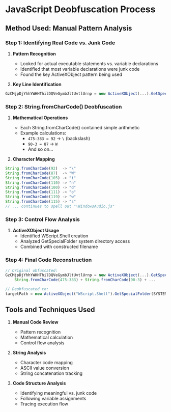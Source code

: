# JavaScript Deobfuscation Process
## Method Used: Manual Pattern Analysis

### Step 1: Identifying Real Code vs. Junk Code
1. **Pattern Recognition**
   - Looked for actual executable statements vs. variable declarations
   - Identified that most variable declarations were junk code
   - Found the key ActiveXObject pattern being used

2. **Key Line Identification**
```javascript
GzCMjpDjYhhYWHHThilDQVeGymbJltUvtlUrnp = new ActiveXObject(...).GetSpecialFolder(...) + String.fromCharCode(...) + ...
```

### Step 2: String.fromCharCode() Deobfuscation
1. **Mathematical Operations**
   - Each String.fromCharCode() contained simple arithmetic
   - Example calculations:
     - `475-383 = 92` -> `\` (backslash)
     - `90-3 = 87` -> `W`
     - And so on...

2. **Character Mapping**
```javascript
String.fromCharCode(92)  -> "\"
String.fromCharCode(87)  -> "W"
String.fromCharCode(105) -> "i"
String.fromCharCode(110) -> "n"
String.fromCharCode(100) -> "d"
String.fromCharCode(111) -> "o"
String.fromCharCode(119) -> "w"
String.fromCharCode(115) -> "s"
// ... continues to spell out "\WindowsAudio.js"
```

### Step 3: Control Flow Analysis
1. **ActiveXObject Usage**
   - Identified WScript.Shell creation
   - Analyzed GetSpecialFolder system directory access
   - Combined with constructed filename

### Step 4: Final Code Reconstruction
```javascript
// Original obfuscated:
GzCMjpDjYhhYWHHThilDQVeGymbJltUvtlUrnp = new ActiveXObject(...).GetSpecialFolder(...) + 
    String.fromCharCode(475-383) + String.fromCharCode(90-3) + ...

// Deobfuscated to:
targetPath = new ActiveXObject("WScript.Shell").GetSpecialFolder(SYSTEM_FOLDER) + "\\WindowsAudio.js"
```

## Tools and Techniques Used
1. **Manual Code Review**
   - Pattern recognition
   - Mathematical calculation
   - Control flow analysis

2. **String Analysis**
   - Character code mapping
   - ASCII value conversion
   - String concatenation tracking

3. **Code Structure Analysis**
   - Identifying meaningful vs. junk code
   - Following variable assignments
   - Tracing execution flow
